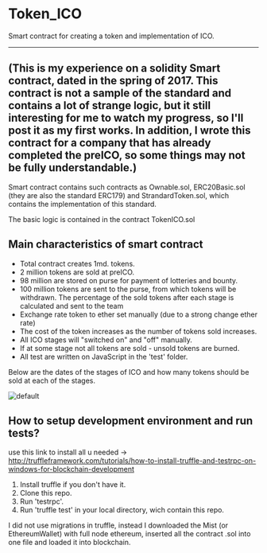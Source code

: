 # Token_ICO
Smart contract for creating a token and implementation of ICO.

---------------- 
(This is my experience on a solidity Smart contract, dated in the spring of 2017. This contract is not a sample of the standard and contains a lot of strange logic, but it still interesting for me to watch my progress, so I'll post it as my first works. In addition, I wrote this contract for a company that has already completed the preICO, so some things may not be fully understandable.)
---------------- 
 
Smart contract contains such contracts as Ownable.sol, ERC20Basic.sol (they are also the standard ERC179) and StrandardToken.sol, which contains the implementation of this standard.

The basic logic is contained in the contract TokenICO.sol

## Main characteristics of smart contract
- Total contract creates 1md. tokens.
- 2 million tokens are sold at preICO.
- 98 million are stored on purse for payment of lotteries and bounty.
- 100 million tokens are sent to the purse, from which tokens will be withdrawn. The percentage  of the sold tokens after each stage is calculated and sent to the team
- Exchange rate token to ether set manually (due to a strong change ether rate)
- The cost of the token increases as the number of tokens sold increases.
- All ICO stages will "switched on" and "off" manually.
- If at some stage not all tokens are sold - unsold tokens are burned.
- All test are written on JavaScript in the 'test' folder. 

Below are the dates of the stages of ICO and how many tokens should be sold at each of the stages.

![default](https://user-images.githubusercontent.com/29926552/33488871-cc3ac7de-d6ba-11e7-9689-8b0bc6abd54d.png)
 
## How to setup development environment and run tests?

use this link to install all u needed -> http://truffleframework.com/tutorials/how-to-install-truffle-and-testrpc-on-windows-for-blockchain-development

1. Install truffle if you don't have it.
2. Clone this repo.
3. Run 'testrpc'.
4. Run 'truffle test' in your local directory, wich contain this repo.    

I did not use migrations in truffle, instead I downloaded the Mist (or EthereumWallet) with full node ethereum, inserted all the contract .sol into one file and loaded it into blockchain.

